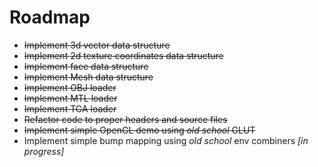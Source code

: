 # Roadmap

* ~~Implement 3d vector data structure~~
* ~~Implement 2d texture coordinates data structure~~
* ~~Implement face data structure~~
* ~~Implement Mesh data structure~~
* ~~Implement OBJ loader~~
* ~~Implement MTL loader~~
* ~~Implement TGA loader~~
* ~~Refactor code to proper headers and source files~~
* ~~Implement simple OpenGL demo using _old school_ GLUT~~
* Implement simple bump mapping using _old school_ env combiners _[in progress]_

